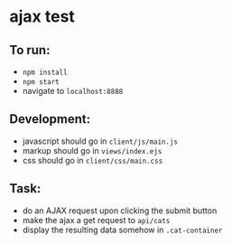 ajax test
===========

## To run:
- ```npm install```
- ```npm start```
- navigate to ```localhost:8888```

## Development:
- javascript should go in ```client/js/main.js```
- markup should go in ```views/index.ejs```
- css should go in ```client/css/main.css```

## Task:
- do an AJAX request upon clicking the submit button
- make the ajax a get request to ```api/cats```
- display the resulting data somehow in ```.cat-container```
